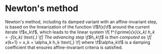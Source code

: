 # Newton's method

Newton's method, including its damped variant with an affine-invariant step, is based on the linearization of the function \f$f(x)\f$ around the current iterate \f$x_k\f$, which leads to the linear system
\f[
  f^{\prime}_{x}(x_k) h_k = -f(x_k) \text{.}
\f]
The advancing step \f$h_k\f$ is then computed as
\f[
  x_{k+1} = x_k + \alpha_k h_k \text{,}
\f]
where \f$\alpha_k\f$ is a damping coefficient that ensures affine-invariant criteria is satisfied.
